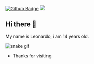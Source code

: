 [![Github Badge](https://img.shields.io/badge/-Github-000?style=flat-square&logo=Github&logoColor=white&link=https://github.com/Leonardo-ol/)](https://github.com/Leonardo-ol/) 
![](https://komarev.com/ghpvc/?username=Leonardo-ol&color=blue)

## Hi there 👋

My name is Leonardo, i am 14 years old.


![snake gif](https://github.com/Leonardo-ol/Leonardo-ol/blob/output/github-contribution-grid-snake.svg)  


- Thanks for visiting
